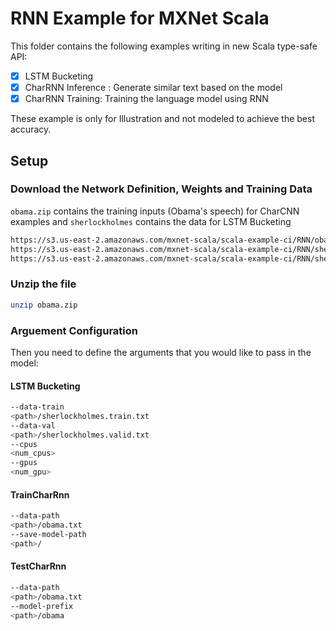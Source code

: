 <!--- Licensed to the Apache Software Foundation (ASF) under one -->
<!--- or more contributor license agreements.  See the NOTICE file -->
<!--- distributed with this work for additional information -->
<!--- regarding copyright ownership.  The ASF licenses this file -->
<!--- to you under the Apache License, Version 2.0 (the -->
<!--- "License"); you may not use this file except in compliance -->
<!--- with the License.  You may obtain a copy of the License at -->

<!---   http://www.apache.org/licenses/LICENSE-2.0 -->

<!--- Unless required by applicable law or agreed to in writing, -->
<!--- software distributed under the License is distributed on an -->
<!--- "AS IS" BASIS, WITHOUT WARRANTIES OR CONDITIONS OF ANY -->
<!--- KIND, either express or implied.  See the License for the -->
<!--- specific language governing permissions and limitations -->
<!--- under the License. -->

# RNN Example for MXNet Scala
This folder contains the following examples writing in new Scala type-safe API:
- [x] LSTM Bucketing
- [x] CharRNN Inference : Generate similar text based on the model
- [x] CharRNN Training: Training the language model using RNN

These example is only for Illustration and not modeled to achieve the best accuracy.

## Setup
### Download the Network Definition, Weights and Training Data
`obama.zip` contains the training inputs (Obama's speech) for CharCNN examples and `sherlockholmes` contains the data for LSTM Bucketing
```bash
https://s3.us-east-2.amazonaws.com/mxnet-scala/scala-example-ci/RNN/obama.zip
https://s3.us-east-2.amazonaws.com/mxnet-scala/scala-example-ci/RNN/sherlockholmes.train.txt
https://s3.us-east-2.amazonaws.com/mxnet-scala/scala-example-ci/RNN/sherlockholmes.valid.txt
```
### Unzip the file
```bash
unzip obama.zip
```
### Arguement Configuration
Then you need to define the arguments that you would like to pass in the model:

#### LSTM Bucketing
```bash
--data-train
<path>/sherlockholmes.train.txt
--data-val
<path>/sherlockholmes.valid.txt
--cpus
<num_cpus>
--gpus
<num_gpu>
```
#### TrainCharRnn
```bash
--data-path
<path>/obama.txt
--save-model-path
<path>/
```
#### TestCharRnn
```bash
--data-path
<path>/obama.txt
--model-prefix
<path>/obama
```